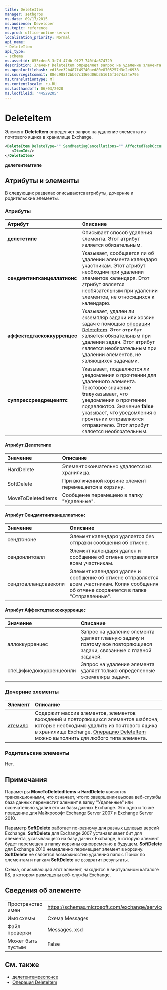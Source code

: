 ```yaml
---
title: DeleteItem
manager: sethgros
ms.date: 09/17/2015
ms.audience: Developer
ms.topic: reference
ms.prod: office-online-server
localization_priority: Normal
api_name:
- DeleteItem
api_type:
- schema
ms.assetid: 055cdee8-3c7d-47db-9f27-740f4a674729
description: Элемент DeleteItem определяет запрос на удаление элемента из почтового ящика в хранилище Exchange.
ms.openlocfilehash: ed13ee32b487f49740aed80e8705257d3e2e6938
ms.sourcegitcommit: 88ec988f2bb67c1866d06b361615f3674a24e795
ms.translationtype: MT
ms.contentlocale: ru-RU
ms.lasthandoff: 06/03/2020
ms.locfileid: "44529205"
---
```

# <a name="deleteitem"></a>DeleteItem

Элемент **DeleteItem** определяет запрос на удаление элемента из почтового ящика в хранилище Exchange. 
  
```XML
<DeleteItem DeleteType="" SendMeetingCancellations="" AffectedTaskOccurrences="" SuppressReadReceipts="">
   <ItemIds/>
</DeleteItem>
```

 **делетеитемтипе**
## <a name="attributes-and-elements"></a>Атрибуты и элементы

В следующих разделах описываются атрибуты, дочерние и родительские элементы.
  
### <a name="attributes"></a>Атрибуты

|**Атрибут**|**Описание**|
|:-----|:-----|
|**делететипе** <br/> |Описывает способ удаления элемента. Этот атрибут является обязательным.  <br/> |
|**сендмитингканцеллатионс** <br/> |Указывает, сообщается ли об удалении элемента календаря участникам. Этот атрибут необходим при удалении элементов календаря. Этот атрибут является необязательным при удалении элементов, не относящихся к календарю.  <br/> |
|**аффектедтаскоккурренцес** <br/> |Указывает, удален ли экземпляр задачи или хозяин задач с помощью [операции DeleteItem](deleteitem-operation.md). Этот атрибут является обязательным при удалении задач. Этот атрибут является необязательным при удалении элементов, не являющихся задачами.  <br/> |
|**суппрессреадрецеиптс** <br/> |Указывает, подавляются ли уведомления о прочтении для удаленного элемента. Текстовое значение **true**указывает, что уведомления о прочтении подавляются. Значение **false** указывает, что уведомления о прочтении отправляются отправителю. Этот атрибут является необязательным.  <br/> |
   
#### <a name="deletetype-attribute"></a>Атрибут Делететипе

|**Значение**|**Описание**|
|:-----|:-----|
|HardDelete  <br/> |Элемент окончательно удаляется из хранилища.  <br/> |
|SoftDelete  <br/> |При включенной корзине элемент перемещается в корзину.  <br/> |
|MoveToDeletedItems  <br/> |Сообщение перемещено в папку "Удаленные".  <br/> |
   
#### <a name="sendmeetingcancellations-attribute"></a>Атрибут Сендмитингканцеллатионс

|**Значение**|**Описание**|
|:-----|:-----|
|сендтононе  <br/> |Элемент календаря удаляется без отправки сообщения об отмене.  <br/> |
|сендонлитоалл  <br/> |Элемент календаря удален и сообщение об отмене отправляется всем участникам.  <br/> |
|сендтоалландсавекопи  <br/> |Элемент календаря удален и сообщение об отмене отправляется всем участникам. Копия сообщения об отмене сохраняется в папке "Отправленные".  <br/> |
   
#### <a name="affectedtaskoccurrences-attribute"></a>Атрибут Аффектедтаскоккурренцес

|**Значение**|**Описание**|
|:-----|:-----|
|аллоккурренцес  <br/> |Запрос на удаление элемента удаляет главную задачу и поэтому все повторяющиеся задачи, связанные с главной задачей.  <br/> |
|спеЦифиедоккурренцеонли  <br/> |Запрос на удаление элемента удаляет только определенные экземпляры задачи.  <br/> |
   
### <a name="child-elements"></a>Дочерние элементы

|**Элемент**|**Описание**|
|:-----|:-----|
|[итемидс](itemids.md) <br/> |Содержит массив элементов, элементов вхождений и повторяющихся элементов шаблона, которые необходимо удалить из почтового ящика в хранилище Exchange. [Операцию DeleteItem](deleteitem-operation.md) можно выполнить для любого типа элемента.  <br/> |
   
### <a name="parent-elements"></a>Родительские элементы

Нет.
  
## <a name="remarks"></a>Примечания

Параметры **MoveToDeletedItems** и **HardDelete** являются транзакционными, что означает, что по завершении вызова веб-службы база данных переместит элемент в папку "Удаленные" или окончательно удалил его из базы данных Exchange. Это одно и то же поведение для Майкрософт Exchange Server 2007 и Exchange Server 2010. 
  
Параметр **SoftDelete** работает по-разному для разных целевых версий Exchange. **SoftDelete** для Exchange 2007 устанавливает бит для элемента, указывающего на базу данных Exchange, в которую элемент будет перемещен в папку корзины одновременно в будущем. **SoftDelete** для Exchange 2010 немедленно перемещает элемент в корзину. **SoftDelete** не является возможностью удаления папок. Поиск по элементам и папкам **SoftDelete** не возвратит результаты. 
  
Схема, описывающая этот элемент, находится в виртуальном каталоге IIS, в котором размещены веб-службы Exchange.
  
## <a name="element-information"></a>Сведения об элементе

|||
|:-----|:-----|
|Пространство имен  <br/> |https://schemas.microsoft.com/exchange/services/2006/messages  <br/> |
|Имя схемы  <br/> |Схема Messages  <br/> |
|Файл проверки  <br/> |Messages. xsd  <br/> |
|Может быть пустым  <br/> |False  <br/> |
   
## <a name="see-also"></a>См. также

- [делетеитемреспонсе](deleteitemresponse.md)  
- [Операция DeleteItem](deleteitem-operation.md)

